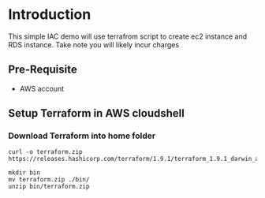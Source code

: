 # Introduction
This simple IAC demo will use terrafrom script to create ec2 instance and RDS instance.
Take note you will likely incur charges 

## Pre-Requisite
- AWS account

## Setup Terraform in AWS cloudshell

### Download Terraform into home folder

```
curl -o terraform.zip https://releases.hashicorp.com/terraform/1.9.1/terraform_1.9.1_darwin_arm64.zip
```
```
mkdir bin
mv terraform.zip ./bin/
unzip bin/terraform.zip
```

   

